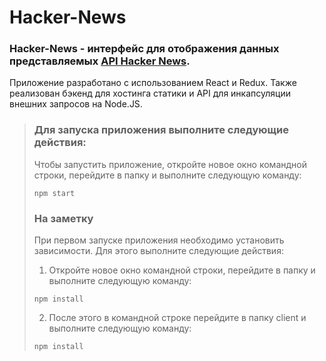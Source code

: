 # <a href="https://github.com/SeniorIgor/Hacker-News#-hacker-news"></a> Hacker-News
### Hacker-News - интерфейс для отображения данных представляемых <a href="https://news.ycombinator.com/news">API Hacker News</a>.

Приложение разработано с использованием React и Redux. Также реализован бэкенд для хостинга статики и API для инкапсуляции внешних запросов на Node.JS.  
  
> ### Для запуска приложения выполните следующие действия:
> Чтобы запустить приложение, откройте новое окно командной строки, перейдите в папку и выполните следующую команду:
> 
> ```
> npm start
> ```  
>  
> ### На заметку
> При первом запуске приложения необходимо установить зависимости. Для этого выполните следующие действия:
>
> 1. Откройте новое окно командной строки, перейдите в папку и выполните следующую команду:
>
> ```
> npm install
> ```  
>
> 2. После этого в командной строке перейдите в папку client и выполните следующую команду: 
>
>	```
> npm install
> ```  
>
